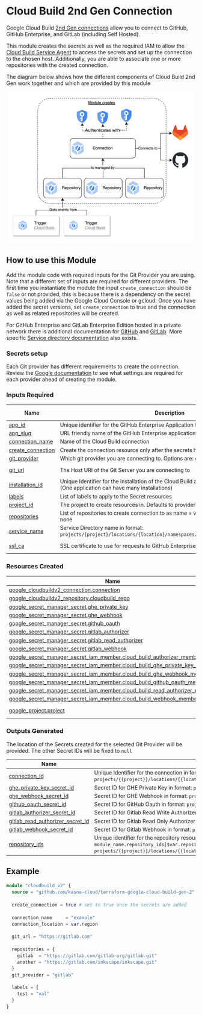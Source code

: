 # Cloud Build 2nd Gen Connection
Google Cloud Build [2nd Gen connections](https://cloud.google.com/build/docs/repositories#repositories_2nd_gen) allow you to connect to GitHub, GitHub Enterprise, and GitLab (including Self Hosted).

This module creates the secrets as well as the required IAM to allow the [Cloud Build Service Agent](https://cloud.google.com/build/docs/securing-builds/configure-access-for-cloud-build-service-account#service-agent-permissions) to access the secrets and set up the connection to the chosen host. Additionally, you are able to associate one or more repositories with the created connection.

The diagram below shows how the different components of Cloud Build 2nd Gen work together and which are provided by this module 


![Diagram of how Gen 2 connections works with emphasis of what the module adds](https://raw.githubusercontent.com/kasna-cloud/terraform-google-cloud-build-gen-2/main/diagram.png)


## How to use this Module
Add the module code with required inputs for the Git Provider you are using. Note that a different set of inputs are required for different providers. The first time you instantiate the module the input `create_connection` should be `false` or not provided, this is because there is a dependency on the secret values being added via the Google Cloud Console or gcloud. Once you have added the secret versions, set `create_connection` to true and the connection as well as related repositories will be created.

For GitHub Enterprise and GitLab Enterprise Edition hosted in a private network there is additional documentation for [GitHub](https://cloud.google.com/build/docs/automating-builds/github/build-repos-from-github-enterprise-private-network?generation=2nd-gen) and [GitLab](https://cloud.google.com/build/docs/automating-builds/gitlab/build-repos-from-gitlab-enterprise-edition-private-network). More specific [Service directory documentation](https://cloud.google.com/service-directory/docs/overview) also exists.

### Secrets setup
Each Git provider has different requirements to create the connection. Review the [Google documentation](https://cloud.google.com/build/docs/repositories#repositories_2nd_gen) to see what settings are required for each provider ahead of creating the module.

### Inputs Required

| Name | Description | Git Provider | Type | Default | Required |
|---|---|---|---|---|---|
|  [app\_id](#input\_app\_id) | Unique identifier for the GitHub Enterprise Application for Cloud Build | ghe | `number` | `null` | no |
|  [app\_slug](#input\_app\_slug) | URL friendly name of the GitHub Enterprise application | ghe | `string` | `null` | no |
|  [connection\_name](#input\_connection\_name) | Name of the Cloud Build connection | All | `string` | n/a | yes |
|  [create\_connection](#input\_create\_connection) | Create the connection resource only after the secrets have been correctly set. | All | `bool` | `false` | no |
|  [git\_provider](#input\_git\_provider) | Which git provider you are connecting to. Options are: gitlab, github, ghe | All | `string` | n/a | yes |
|  [git\_url](#input\_git\_url) | The Host URI of the Git Server you are connecting to | GitLab, GHE | `string` | `null` | no |
|  [installation\_id](#input\_installation\_id) | Unique Identifier for the installation of the Cloud Build application in your Organisation (One application can have many installations) | ghe | `number` | `null` | no |
|  [labels](#input\_labels) | List of labels to apply to the Secret resources | All | `map(string)` | `null` | no |
| <a name="input_project_id"></a> [project\_id](#input\_project\_id) | The project to create resources in. Defaults to provider project | All | `string` | `null` | no |
|  [repositories](#input\_repositories) | List of repositories to create connection to as name = value pair. Defaults to creating none | All | `map(string)` | `{}` | no |
|  [service\_name](#input\_service\_name) | Service Directory name in format: `projects/{project}/locations/{location}/namespaces/{namespace}/services/{service}`. | GitLab, GHE | `string` | `null` | no |
|  [ssl\_ca](#input\_ssl\_ca) | SSL certificate to use for requests to GitHub Enterprise/Self-Hosted GitLab | GitLab, GHE | `string` | `null` | no |

### Resources Created

| Name | Type |
|------|------|
| [google_cloudbuildv2_connection.connection](https://registry.terraform.io/providers/hashicorp/google/latest/docs/resources/cloudbuildv2_connection) | resource |
| [google_cloudbuildv2_repository.cloudbuild_repo](https://registry.terraform.io/providers/hashicorp/google/latest/docs/resources/cloudbuildv2_repository) | resource |
| [google_secret_manager_secret.ghe_private_key](https://registry.terraform.io/providers/hashicorp/google/latest/docs/resources/secret_manager_secret) | resource |
| [google_secret_manager_secret.ghe_webhook](https://registry.terraform.io/providers/hashicorp/google/latest/docs/resources/secret_manager_secret) | resource |
| [google_secret_manager_secret.github_oauth](https://registry.terraform.io/providers/hashicorp/google/latest/docs/resources/secret_manager_secret) | resource |
| [google_secret_manager_secret.gitlab_authorizer](https://registry.terraform.io/providers/hashicorp/google/latest/docs/resources/secret_manager_secret) | resource |
| [google_secret_manager_secret.gitlab_read_authorizer](https://registry.terraform.io/providers/hashicorp/google/latest/docs/resources/secret_manager_secret) | resource |
| [google_secret_manager_secret.gitlab_webhook](https://registry.terraform.io/providers/hashicorp/google/latest/docs/resources/secret_manager_secret) | resource |
| [google_secret_manager_secret_iam_member.cloud_build_authorizer_member](https://registry.terraform.io/providers/hashicorp/google/latest/docs/resources/secret_manager_secret_iam_member) | resource |
| [google_secret_manager_secret_iam_member.cloud_build_ghe_private_key_member](https://registry.terraform.io/providers/hashicorp/google/latest/docs/resources/secret_manager_secret_iam_member) | resource |
| [google_secret_manager_secret_iam_member.cloud_build_ghe_webhook_member](https://registry.terraform.io/providers/hashicorp/google/latest/docs/resources/secret_manager_secret_iam_member) | resource |
| [google_secret_manager_secret_iam_member.cloud_build_github_oauth_member](https://registry.terraform.io/providers/hashicorp/google/latest/docs/resources/secret_manager_secret_iam_member) | resource |
| [google_secret_manager_secret_iam_member.cloud_build_read_authorizer_member](https://registry.terraform.io/providers/hashicorp/google/latest/docs/resources/secret_manager_secret_iam_member) | resource |
| [google_secret_manager_secret_iam_member.cloud_build_webhook_member](https://registry.terraform.io/providers/hashicorp/google/latest/docs/resources/secret_manager_secret_iam_member) | resource |
| [google_project.project](https://registry.terraform.io/providers/hashicorp/google/latest/docs/data-sources/project) | data source |


### Outputs Generated

The location of the Secrets created for the selected Git Provider will be provided. The other Secret IDs will be fixed to `null`


| Name | Description |
|------|-------------|
| <a name="output_connection_id"></a> [connection\_id](#output\_connection\_id) | Unique Identifier for the connection in format: `projects/{{project}}/locations/{{location}}/connections/{{name}}` |
| <a name="output_ghe_private_key_secret_id"></a> [ghe\_private\_key\_secret\_id](#output\_ghe\_private\_key\_secret\_id) | Secret ID for GHE Private Key in format: `projects/{{project}}/secrets/{{secret_id}}` |
| <a name="output_ghe_webhook_secret_id"></a> [ghe\_webhook\_secret\_id](#output\_ghe\_webhook\_secret\_id) | Secret ID for GHE Webhook in format: `projects/{{project}}/secrets/{{secret_id}}` |
| <a name="output_github_oauth_secret_id"></a> [github\_oauth\_secret\_id](#output\_github\_oauth\_secret\_id) | Secret ID for GitHub Oauth in format: `projects/{{project}}/secrets/{{secret_id}}` |
| <a name="output_gitlab_authorizer_secret_id"></a> [gitlab\_authorizer\_secret\_id](#output\_gitlab\_authorizer\_secret\_id) | Secret ID for Gitlab Read Write Authorizer in format: `projects/{{project}}/secrets/{{secret_id}}` |
| <a name="output_gitlab_read_authorizer_secret_id"></a> [gitlab\_read\_authorizer\_secret\_id](#output\_gitlab\_read\_authorizer\_secret\_id) | Secret ID for Gitlab Read Only Authorizer in format: `projects/{{project}}/secrets/{{secret_id}}` |
| <a name="output_gitlab_webhook_secret_id"></a> [gitlab\_webhook\_secret\_id](#output\_gitlab\_webhook\_secret\_id) | Secret ID for Gitlab Webhook in format: `projects/{{project}}/secrets/{{secret_id}}` |
| <a name="output_repository_ids"></a> [repository\_ids](#output\_repository\_ids) | Unique identifier for the repository resources managed by the connection. Access via `module_name.repository_ids[$var.repositories.key]`. In format: `projects/{{project}}/locations/{{location}}/connections/{{parent_connection}}/repositories/{{name}}` |


## Example
``` terraform
module "cloudbuild_v2" {
  source = "github.com/kasna-cloud/terraform-google-cloud-build-gen-2"

  create_connection = true # set to true once the secrets are added

  connection_name     = "example"
  connection_location = var.region

  git_url = "https://gitlab.com"
  
  repositories = {
    gitlab  = "https://gitlab.com/gitlab-org/gitlab.git"
    another = "https://gitlab.com/inkscape/inkscape.git"
  }
  git_provider = "gitlab"

  labels = {
    test = "val"
  }
}
```